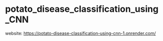 # potato_disease_classification_using_CNN
 website: https://potato-disease-classification-using-cnn-1.onrender.com/
